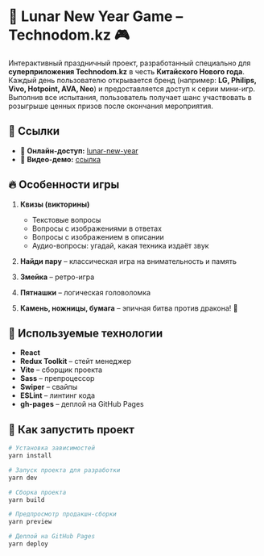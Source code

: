 # 🧧 Lunar New Year Game – Technodom.kz 🎮

Интерактивный праздничный проект, разработанный специально для **суперприложения Technodom.kz** в честь **Китайского Нового года**.  
Каждый день пользователю открывается бренд (например: **LG, Philips, Vivo, Hotpoint, AVA, Neo**) и предоставляется доступ к серии мини-игр. Выполнив все испытания, пользователь получает шанс участвовать в розыгрыше ценных призов после окончания мероприятия.

## 🔗 Ссылки

- 📱 **Онлайн-доступ:** [lunar-new-year](https://zaobaoo.github.io/lunar-new-year)
- 🎥 **Видео-демо:** [ссылка](https://zaobaoo.github.io/demo-pages/chinese-new-year.html)

## 🔥 Особенности игры

1. **Квизы (викторины)**  
   - Текстовые вопросы  
   - Вопросы с изображениями в ответах  
   - Вопросы с изображением в описании  
   - Аудио-вопросы: угадай, какая техника издаёт звук

2. **Найди пару** – классическая игра на внимательность и память 
3. **Змейка** – ретро-игра
4. **Пятнашки** – логическая головоломка  
5. **Камень, ножницы, бумага** – эпичная битва против дракона! 🐉

## 🧪 Используемые технологии

- **React**
- **Redux Toolkit** – стейт менеджер
- **Vite** – сборщик проекта
- **Sass** – препроцессор
- **Swiper** – свайпы
- **ESLint** – линтинг кода
- **gh-pages** – деплой на GitHub Pages

## 🚀 Как запустить проект

```bash
# Установка зависимостей
yarn install

# Запуск проекта для разработки
yarn dev

# Сборка проекта
yarn build

# Предпросмотр продакшн-сборки
yarn preview

# Деплой на GitHub Pages
yarn deploy
